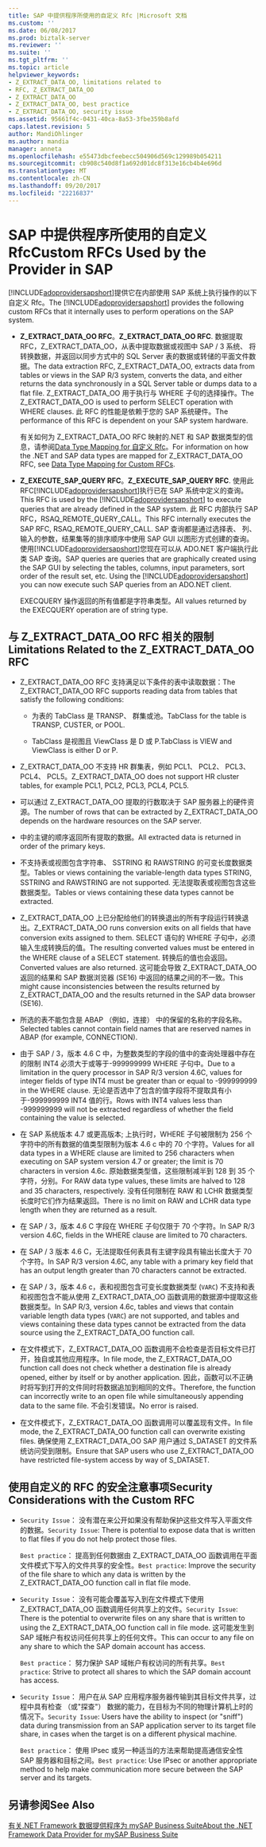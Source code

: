 ```yaml
---
title: SAP 中提供程序所使用的自定义 Rfc |Microsoft 文档
ms.custom: ''
ms.date: 06/08/2017
ms.prod: biztalk-server
ms.reviewer: ''
ms.suite: ''
ms.tgt_pltfrm: ''
ms.topic: article
helpviewer_keywords:
- Z_EXTRACT_DATA_OO, limitations related to
- RFC, Z_EXTRACT_DATA_OO
- Z_EXTRACT_DATA_OO
- Z_EXTRACT_DATA_OO, best practice
- Z_EXTRACT_DATA_OO, security issue
ms.assetid: 95661f4c-0431-40ca-8a53-3fbe359b8afd
caps.latest.revision: 5
author: MandiOhlinger
ms.author: mandia
manager: anneta
ms.openlocfilehash: e55473dbcfeebecc504906d569c129989b054211
ms.sourcegitcommit: cb908c540d8f1a692d01dc8f313e16cb4b4e696d
ms.translationtype: MT
ms.contentlocale: zh-CN
ms.lasthandoff: 09/20/2017
ms.locfileid: "22216837"
---
```

# <a name="custom-rfcs-used-by-the-provider-in-sap"></a><span data-ttu-id="1dfcb-102">SAP 中提供程序所使用的自定义 Rfc</span><span class="sxs-lookup"><span data-stu-id="1dfcb-102">Custom RFCs Used by the Provider in SAP</span></span>
<span data-ttu-id="1dfcb-103">[!INCLUDE[adoprovidersapshort](../../includes/adoprovidersapshort-md.md)]提供它在内部使用 SAP 系统上执行操作的以下自定义 Rfc。</span><span class="sxs-lookup"><span data-stu-id="1dfcb-103">The [!INCLUDE[adoprovidersapshort](../../includes/adoprovidersapshort-md.md)] provides the following custom RFCs that it internally uses to perform operations on the SAP system.</span></span>  
  
-   <span data-ttu-id="1dfcb-104">**Z_EXTRACT_DATA_OO RFC**。</span><span class="sxs-lookup"><span data-stu-id="1dfcb-104">**Z_EXTRACT_DATA_OO RFC**.</span></span> <span data-ttu-id="1dfcb-105">数据提取 RFC，Z_EXTRACT_DATA_OO，从表中提取数据或视图中 SAP / 3 系统、 将转换数据，并返回以同步方式中的 SQL Server 表的数据或转储的平面文件数据。</span><span class="sxs-lookup"><span data-stu-id="1dfcb-105">The data extraction RFC, Z_EXTRACT_DATA_OO, extracts data from tables or views in the SAP R/3 system, converts the data, and either returns the data synchronously in a SQL Server table or dumps data to a flat file.</span></span> <span data-ttu-id="1dfcb-106">Z_EXTRACT_DATA_OO 用于执行与 WHERE 子句的选择操作。</span><span class="sxs-lookup"><span data-stu-id="1dfcb-106">The Z_EXTRACT_DATA_OO is used to perform SELECT operation with WHERE clauses.</span></span> <span data-ttu-id="1dfcb-107">此 RFC 的性能是依赖于您的 SAP 系统硬件。</span><span class="sxs-lookup"><span data-stu-id="1dfcb-107">The performance of this RFC is dependent on your SAP system hardware.</span></span>  
  
     <span data-ttu-id="1dfcb-108">有关如何为 Z_EXTRACT_DATA_OO RFC 映射的.NET 和 SAP 数据类型的信息，请参阅[Data Type Mapping for 自定义 Rfc](../../adapters-and-accelerators/adapter-sap/data-type-mapping-for-custom-rfcs.md)。</span><span class="sxs-lookup"><span data-stu-id="1dfcb-108">For information on how the .NET and SAP data types are mapped for Z_EXTRACT_DATA_OO RFC, see [Data Type Mapping for Custom RFCs](../../adapters-and-accelerators/adapter-sap/data-type-mapping-for-custom-rfcs.md).</span></span>  
  
-   <span data-ttu-id="1dfcb-109">**Z_EXECUTE_SAP_QUERY RFC**。</span><span class="sxs-lookup"><span data-stu-id="1dfcb-109">**Z_EXECUTE_SAP_QUERY RFC**.</span></span> <span data-ttu-id="1dfcb-110">使用此 RFC[!INCLUDE[adoprovidersapshort](../../includes/adoprovidersapshort-md.md)]执行已在 SAP 系统中定义的查询。</span><span class="sxs-lookup"><span data-stu-id="1dfcb-110">This RFC is used by the [!INCLUDE[adoprovidersapshort](../../includes/adoprovidersapshort-md.md)] to execute queries that are already defined in the SAP system.</span></span> <span data-ttu-id="1dfcb-111">此 RFC 内部执行 SAP RFC，RSAQ_REMOTE_QUERY_CALL。</span><span class="sxs-lookup"><span data-stu-id="1dfcb-111">This RFC internally executes the SAP RFC, RSAQ_REMOTE_QUERY_CALL.</span></span> <span data-ttu-id="1dfcb-112">SAP 查询都是通过选择表、 列、 输入的参数，结果集等的排序顺序中使用 SAP GUI 以图形方式创建的查询。使用[!INCLUDE[adoprovidersapshort](../../includes/adoprovidersapshort-md.md)]您现在可以从 ADO.NET 客户端执行此类 SAP 查询。</span><span class="sxs-lookup"><span data-stu-id="1dfcb-112">SAP queries are queries that are graphically created using the SAP GUI by selecting the tables, columns, input parameters, sort order of the result set, etc. Using the [!INCLUDE[adoprovidersapshort](../../includes/adoprovidersapshort-md.md)] you can now execute such SAP queries from an ADO.NET client.</span></span>  
  
     <span data-ttu-id="1dfcb-113">EXECQUERY 操作返回的所有值都是字符串类型。</span><span class="sxs-lookup"><span data-stu-id="1dfcb-113">All values returned by the EXECQUERY operation are of string type.</span></span>  
  
## <a name="limitations-related-to-the-zextractdataoo-rfc"></a><span data-ttu-id="1dfcb-114">与 Z_EXTRACT_DATA_OO RFC 相关的限制</span><span class="sxs-lookup"><span data-stu-id="1dfcb-114">Limitations Related to the Z_EXTRACT_DATA_OO RFC</span></span>  
  
-   <span data-ttu-id="1dfcb-115">Z_EXTRACT_DATA_OO RFC 支持满足以下条件的表中读取数据：</span><span class="sxs-lookup"><span data-stu-id="1dfcb-115">The Z_EXTRACT_DATA_OO RFC supports reading data from tables that satisfy the following conditions:</span></span>  
  
    -   <span data-ttu-id="1dfcb-116">为表的 TabClass 是 TRANSP、 群集或池。</span><span class="sxs-lookup"><span data-stu-id="1dfcb-116">TabClass for the table is TRANSP, CUSTER, or POOL.</span></span>  
  
    -   <span data-ttu-id="1dfcb-117">TabClass 是视图且 ViewClass 是 D 或 P.</span><span class="sxs-lookup"><span data-stu-id="1dfcb-117">TabClass is VIEW and ViewClass is either D or P.</span></span>  
  
-   <span data-ttu-id="1dfcb-118">Z_EXTRACT_DATA_OO 不支持 HR 群集表，例如 PCL1、 PCL2、 PCL3、 PCL4、 PCL5。</span><span class="sxs-lookup"><span data-stu-id="1dfcb-118">Z_EXTRACT_DATA_OO does not support HR cluster tables, for example PCL1, PCL2, PCL3, PCL4, PCL5.</span></span>  
  
-   <span data-ttu-id="1dfcb-119">可以通过 Z_EXTRACT_DATA_OO 提取的行数取决于 SAP 服务器上的硬件资源。</span><span class="sxs-lookup"><span data-stu-id="1dfcb-119">The number of rows that can be extracted by Z_EXTRACT_DATA_OO depends on the hardware resources on the SAP server.</span></span>  
  
-   <span data-ttu-id="1dfcb-120">中的主键的顺序返回所有提取的数据。</span><span class="sxs-lookup"><span data-stu-id="1dfcb-120">All extracted data is returned in order of the primary keys.</span></span>  
  
-   <span data-ttu-id="1dfcb-121">不支持表或视图包含字符串、 SSTRING 和 RAWSTRING 的可变长度数据类型。</span><span class="sxs-lookup"><span data-stu-id="1dfcb-121">Tables or views containing the variable-length data types STRING, SSTRING and RAWSTRING are not supported.</span></span> <span data-ttu-id="1dfcb-122">无法提取表或视图包含这些数据类型。</span><span class="sxs-lookup"><span data-stu-id="1dfcb-122">Tables or views containing these data types cannot be extracted.</span></span>  
  
-   <span data-ttu-id="1dfcb-123">Z_EXTRACT_DATA_OO 上已分配给他们的转换退出的所有字段运行转换退出。</span><span class="sxs-lookup"><span data-stu-id="1dfcb-123">Z_EXTRACT_DATA_OO runs conversion exits on all fields that have conversion exits assigned to them.</span></span> <span data-ttu-id="1dfcb-124">SELECT 语句的 WHERE 子句中，必须输入生成转换后的值。</span><span class="sxs-lookup"><span data-stu-id="1dfcb-124">The resulting converted values must be entered in the WHERE clause of a SELECT statement.</span></span> <span data-ttu-id="1dfcb-125">转换后的值也会返回。</span><span class="sxs-lookup"><span data-stu-id="1dfcb-125">Converted values are also returned.</span></span> <span data-ttu-id="1dfcb-126">这可能会导致 Z_EXTRACT_DATA_OO 返回的结果和 SAP 数据浏览器 (SE16) 中返回的结果之间的不一致。</span><span class="sxs-lookup"><span data-stu-id="1dfcb-126">This might cause inconsistencies between the results returned by Z_EXTRACT_DATA_OO and the results returned in the SAP data browser (SE16).</span></span>  
  
-   <span data-ttu-id="1dfcb-127">所选的表不能包含是 ABAP （例如，连接） 中的保留的名称的字段名称。</span><span class="sxs-lookup"><span data-stu-id="1dfcb-127">Selected tables cannot contain field names that are reserved names in ABAP (for example, CONNECTION).</span></span>  
  
-   <span data-ttu-id="1dfcb-128">由于 SAP / 3，版本 4.6 C 中，为整数类型的字段的值中的查询处理器中存在的限制 INT4 必须大于或等于-999999999 WHERE 子句中。</span><span class="sxs-lookup"><span data-stu-id="1dfcb-128">Due to a limitation in the query processor in SAP R/3 version 4.6C, values for integer fields of type INT4 must be greater than or equal to -999999999 in the WHERE clause.</span></span> <span data-ttu-id="1dfcb-129">无论是否选中了包含的值字段将不提取具有小于-999999999 INT4 值的行。</span><span class="sxs-lookup"><span data-stu-id="1dfcb-129">Rows with INT4 values less than -999999999 will not be extracted regardless of whether the field containing the value is selected.</span></span>  
  
-   <span data-ttu-id="1dfcb-130">在 SAP 系统版本 4.7 或更高版本; 上执行时，WHERE 子句被限制为 256 个字符中的所有数据的值类型限制为版本 4.6 c 中的 70 个字符。</span><span class="sxs-lookup"><span data-stu-id="1dfcb-130">Values for all data types in a WHERE clause are limited to 256 characters when executing on SAP system version 4.7 or greater; the limit is 70 characters in version 4.6c.</span></span> <span data-ttu-id="1dfcb-131">原始数据类型值，这些限制减半到 128 到 35 个字符，分别。</span><span class="sxs-lookup"><span data-stu-id="1dfcb-131">For RAW data type values, these limits are halved to 128 and 35 characters, respectively.</span></span> <span data-ttu-id="1dfcb-132">没有任何限制在 RAW 和 LCHR 数据类型长度时它们作为结果返回。</span><span class="sxs-lookup"><span data-stu-id="1dfcb-132">There is no limit on RAW and LCHR data type length when they are returned as a result.</span></span>  
  
-   <span data-ttu-id="1dfcb-133">在 SAP / 3，版本 4.6 C 字段在 WHERE 子句仅限于 70 个字符。</span><span class="sxs-lookup"><span data-stu-id="1dfcb-133">In SAP R/3 version 4.6C, fields in the WHERE clause are limited to 70 characters.</span></span>  
  
-   <span data-ttu-id="1dfcb-134">在 SAP / 3 版本 4.6 C，无法提取任何表具有主键字段具有输出长度大于 70 个字符。</span><span class="sxs-lookup"><span data-stu-id="1dfcb-134">In SAP R/3 version 4.6C, any table with a primary key field that has an output length greater than 70 characters cannot be extracted.</span></span>  
  
-   <span data-ttu-id="1dfcb-135">在 SAP / 3，版本 4.6 c，表和视图包含可变长度数据类型 (`VARC`) 不支持和表和视图包含不能从使用 Z_EXTRACT_DATA_OO 函数调用的数据源中提取这些数据类型。</span><span class="sxs-lookup"><span data-stu-id="1dfcb-135">In SAP R/3, version 4.6c, tables and views that contain variable length data types (`VARC`) are not supported, and tables and views containing these data types cannot be extracted from the data source using the Z_EXTRACT_DATA_OO function call.</span></span>  
  
-   <span data-ttu-id="1dfcb-136">在文件模式下，Z_EXTRACT_DATA_OO 函数调用不会检查是否目标文件已打开，独自或其他应用程序。</span><span class="sxs-lookup"><span data-stu-id="1dfcb-136">In file mode, the Z_EXTRACT_DATA_OO function call does not check whether a destination file is already opened, either by itself or by another application.</span></span> <span data-ttu-id="1dfcb-137">因此，函数可以不正确时将写到打开的文件同时将数据追加到相同的文件。</span><span class="sxs-lookup"><span data-stu-id="1dfcb-137">Therefore, the function can incorrectly write to an open file while simultaneously appending data to the same file.</span></span> <span data-ttu-id="1dfcb-138">不会引发错误。</span><span class="sxs-lookup"><span data-stu-id="1dfcb-138">No error is raised.</span></span>  
  
-   <span data-ttu-id="1dfcb-139">在文件模式下，Z_EXTRACT_DATA_OO 函数调用可以覆盖现有文件。</span><span class="sxs-lookup"><span data-stu-id="1dfcb-139">In file mode, the Z_EXTRACT_DATA_OO function call can overwrite existing files.</span></span> <span data-ttu-id="1dfcb-140">确保使用 Z_EXTRACT_DATA_OO SAP 用户通过 S_DATASET 的文件系统访问受到限制。</span><span class="sxs-lookup"><span data-stu-id="1dfcb-140">Ensure that SAP users who use Z_EXTRACT_DATA_OO have restricted file-system access by way of S_DATASET.</span></span>  
  
## <a name="security-considerations-with-the-custom-rfc"></a><span data-ttu-id="1dfcb-141">使用自定义的 RFC 的安全注意事项</span><span class="sxs-lookup"><span data-stu-id="1dfcb-141">Security Considerations with the Custom RFC</span></span>  
  
-   <span data-ttu-id="1dfcb-142">`Security Issue`： 没有潜在来公开如果没有帮助保护这些文件写入平面文件的数据。</span><span class="sxs-lookup"><span data-stu-id="1dfcb-142">`Security Issue`: There is potential to expose data that is written to flat files if you do not help protect those files.</span></span>  
  
     <span data-ttu-id="1dfcb-143">`Best practice`： 提高到任何数据由 Z_EXTRACT_DATA_OO 函数调用在平面文件模式下写入的文件共享的安全性。</span><span class="sxs-lookup"><span data-stu-id="1dfcb-143">`Best practice`: Improve the security of the file share to which any data is written by the Z_EXTRACT_DATA_OO function call in flat file mode.</span></span>  
  
-   <span data-ttu-id="1dfcb-144">`Security Issue`： 没有可能会覆盖写入到在文件模式下使用 Z_EXTRACT_DATA_OO 函数调用任何共享上的文件。</span><span class="sxs-lookup"><span data-stu-id="1dfcb-144">`Security Issue`: There is the potential to overwrite files on any share that is written to using the Z_EXTRACT_DATA_OO function call in file mode.</span></span> <span data-ttu-id="1dfcb-145">这可能发生到 SAP 域帐户有权访问任何共享上的任何文件。</span><span class="sxs-lookup"><span data-stu-id="1dfcb-145">This can occur to any file on any share to which the SAP domain account has access.</span></span>  
  
     <span data-ttu-id="1dfcb-146">`Best practice`： 努力保护 SAP 域帐户有权访问的所有共享。</span><span class="sxs-lookup"><span data-stu-id="1dfcb-146">`Best practice`: Strive to protect all shares to which the SAP domain account has access.</span></span>  
  
-   <span data-ttu-id="1dfcb-147">`Security Issue`： 用户在从 SAP 应用程序服务器传输到其目标文件共享，过程中具有检查 （或"探查"） 数据的能力，在目标为不同的物理计算机上时的情况下。</span><span class="sxs-lookup"><span data-stu-id="1dfcb-147">`Security Issue`: Users have the ability to inspect (or "sniff") data during transmission from an SAP application server to its target file share, in cases when the target is on a different physical machine.</span></span>  
  
     <span data-ttu-id="1dfcb-148">`Best practice`： 使用 IPsec 或另一种适当的方法来帮助提高通信安全性 SAP 服务器和目标之间。</span><span class="sxs-lookup"><span data-stu-id="1dfcb-148">`Best practice`: Use IPsec or another appropriate method to help make communication more secure between the SAP server and its targets.</span></span>  
  
## <a name="see-also"></a><span data-ttu-id="1dfcb-149">另请参阅</span><span class="sxs-lookup"><span data-stu-id="1dfcb-149">See Also</span></span>  
 [<span data-ttu-id="1dfcb-150">有关.NET Framework 数据提供程序为 mySAP Business Suite</span><span class="sxs-lookup"><span data-stu-id="1dfcb-150">About the .NET Framework Data Provider for mySAP Business Suite</span></span>](../../adapters-and-accelerators/adapter-sap/about-the-net-framework-data-provider-for-mysap-business-suite.md)